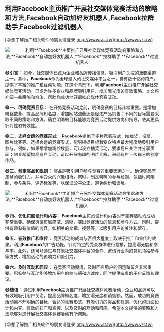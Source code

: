 ## **利用**Facebook**主页推广开展社交媒体竞赛活动的策略和方法,**Facebook**自动加好友机器人,**Facebook**拉群助手,**Facebook**过滤机器人**

[😍想了解推广相关软件的朋友请登录 http://www.vst.tw](http://www.vst.tw)

 <center><img src="https://vst.tw/MP4/tuiguang/png/0.png" alt="利用**Facebook**主页推广开展社交媒体竞赛活动的策略和方法,**Facebook**自动加好友机器人,**Facebook**拉群助手,**Facebook**过滤机器人"></center>

**😄引言：**
如今，社交媒体已成为企业和品牌传播信息、吸引用户关注的重要渠道之一。其中，**Facebook**作为全球最大的社交媒体平台之一，拥有数十亿的用户，提供了丰富的推广和互动功能。在这个背景下，利用**Facebook**主页推广开展社交媒体竞赛活动，已成为许多企业和品牌吸引用户、增加曝光度的有效策略。本文将介绍一些策略和方法，帮助您成功地开展社交媒体竞赛活动。

**😄一、明确竞赛目标：**
在开始竞赛活动之前，明确竞赛的目标非常重要。是增加粉丝数量、提高品牌知名度、增加网站流量还是促进产品销售？不同的目标需要采取不同的策略和方法。确立明确的目标能够为竞赛活动提供方向和指导，使其更具针对性和有效性。

**😄二、选择合适的竞赛形式：**
**Facebook**提供了多种竞赛形式，如抽奖、投票、图片比赛等。选择合适的竞赛形式，能够根据目标和受众特点最大程度地吸引用户参与。例如，如果想增加粉丝数量，可以设立抽奖活动，要求用户关注并分享页面；如果希望提高用户互动，可以开展有趣的图片比赛，鼓励用户上传自己的创意作品。

**😄三、制定奖品和规则：**
奖品是吸引用户参与竞赛的重要因素之一。确保奖品有足够的吸引力，并与受众的兴趣相符。同时，制定明确的参与规则，包括时间限制、参与条件、评选标准等，以保证公平公正，避免纠纷和误解。

 <center><img src="https://vst.tw/MP4/tuiguang/png/4.png" alt="利用**Facebook**主页推广开展社交媒体竞赛活动的策略和方法,**Facebook**自动加好友机器人,**Facebook**拉群助手,**Facebook**过滤机器人"></center>

**😄四、优化页面设计和内容：**
**Facebook**主页的设计和内容对于竞赛活动的成功非常重要。确保页面布局简洁、清晰，突出竞赛活动的信息和参与方式。同时，提供有趣和有价值的内容，如相关的文章、视频等，以吸引用户的关注和留存。

**😄五、有效推广和宣传：**
竞赛活动的成功与否很大程度上取决于推广和宣传的效果。利用**Facebook**的广告功能，针对特定的受众群体进行投放，提高曝光度和参与率。此外，还可以通过与其他社交媒体平台的合作、邀请行业内的意见领袖参与等方式，增加活动的影响力和吸引力。

**😄六、及时互动和回应：**
在竞赛活动期间，及时回应用户的问题和留言非常重要。积极参与互动能够增加用户的参与感和忠诚度，同时提供宝贵的用户反馈和建议。

**😄结语：**
通过利用**Facebook**主页推广开展社交媒体竞赛活动，企业和品牌可以有效地吸引用户关注，提高品牌知名度，增加曝光度和销售额。然而，成功的竞赛活动离不开明确的目标、合适的竞赛形式、有吸引力的奖品和规则、优化的页面设计和内容、有效的推广和宣传，以及及时的互动和回应。希望本文提供的策略和方法能够对您开展社交媒体竞赛活动有所帮助。

[😍想了解推广相关软件的朋友请登录 http://www.vst.tw](http://www.vst.tw)



